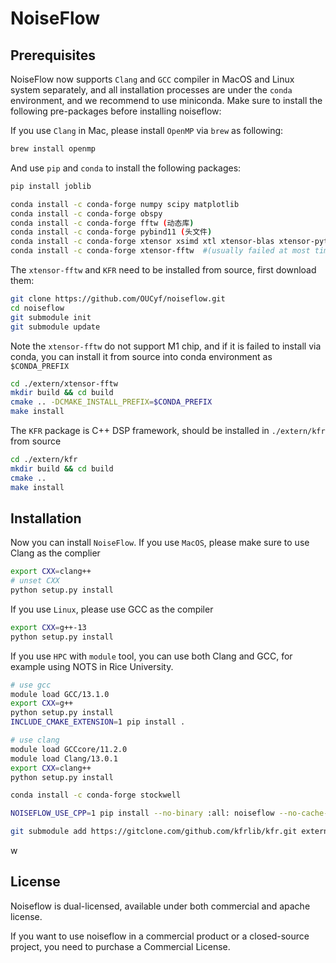 # NoiseFlow


## Prerequisites

NoiseFlow now supports `Clang` and `GCC` compiler in MacOS and Linux system separately, and all installation processes are under the `conda` environment, and we recommend to use miniconda. Make sure to install the following pre-packages before installing noiseflow:


If you use `Clang` in Mac, please install `OpenMP` via `brew` as following:

```bash
brew install openmp
```

And use `pip` and `conda` to install the following packages:

```bash
pip install joblib

conda install -c conda-forge numpy scipy matplotlib 
conda install -c conda-forge obspy
conda install -c conda-forge fftw (动态库)
conda install -c conda-forge pybind11 (头文件)
conda install -c conda-forge xtensor xsimd xtl xtensor-blas xtensor-python (可能是静态库)
conda install -c conda-forge xtensor-fftw  #(usually failed at most time)  
```

The `xtensor-fftw` and `KFR` need to be installed from source, first download them:


```bash
git clone https://github.com/OUCyf/noiseflow.git
cd noiseflow
git submodule init
git submodule update
```



Note the `xtensor-fftw` do not support M1 chip, and if it is failed to install via conda, you can install it from source into conda environment as `$CONDA_PREFIX`

```bash
cd ./extern/xtensor-fftw
mkdir build && cd build
cmake .. -DCMAKE_INSTALL_PREFIX=$CONDA_PREFIX
make install
```



The `KFR` package is C++ DSP framework, should be installed in `./extern/kfr` from source

```bash
cd ./extern/kfr
mkdir build && cd build
cmake ..
make install
```




## Installation

Now you can install `NoiseFlow`. If you use `MacOS`, please make sure to use Clang as the complier

```bash
export CXX=clang++
# unset CXX
python setup.py install
```

If you use `Linux`, please use GCC as the compiler

```bash
export CXX=g++-13
python setup.py install
```


If you use `HPC` with `module` tool, you can use both Clang and GCC, for example using NOTS in Rice University.

```bash
# use gcc
module load GCC/13.1.0
export CXX=g++
python setup.py install
INCLUDE_CMAKE_EXTENSION=1 pip install .

# use clang
module load GCCcore/11.2.0
module load Clang/13.0.1
export CXX=clang++
python setup.py install
```

```bash
conda install -c conda-forge stockwell

NOISEFLOW_USE_CPP=1 pip install --no-binary :all: noiseflow --no-cache-dir

git submodule add https://gitclone.com/github.com/kfrlib/kfr.git extern/kfr
```
w


## License
Noiseflow is dual-licensed, available under both commercial and apache license.

If you want to use noiseflow in a commercial product or a closed-source project, you need to purchase a Commercial License.
